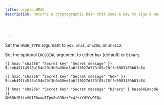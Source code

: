 ```yaml
---
title: crypto.HMAC
description: Returns a cryptographic hash that uses a key to sign a message.




---
```


Set the `HASH_TYPE` argument to `md5`, `sha1`, `sha256`, or `sha512`.

Set the optional `ENCODING` argument to either `hex` (default) or `binary`.

```go-html-template
{{ hmac "sha256" "Secret key" "Secret message" }}
5cceb491f45f8b154e20f3b0a30ed3a6ff3027d373f85c78ffe8983180b03c84

{{ hmac "sha256" "Secret key" "Secret message" "hex" }}
5cceb491f45f8b154e20f3b0a30ed3a6ff3027d373f85c78ffe8983180b03c84

{{ hmac "sha256" "Secret key" "Secret message" "binary" | base64Encode }}
XM60kfRfixVOIPOwow7Tpv8wJ9Nz+Fx4/+iYMYCwPIQ=
```
